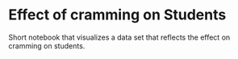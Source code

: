 # Effect of cramming on Students

Short notebook that visualizes a data set that reflects the effect on cramming on students.  


